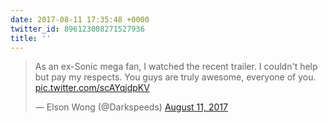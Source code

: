 ```yaml
---
date: 2017-08-11 17:35:48 +0000
twitter_id: 896123008271527936
title: ''
---
```


<blockquote class="twitter-tweet"><p lang="en" dir="ltr">As an ex-Sonic mega fan, I watched the recent trailer. I couldn&#39;t help but pay my respects. You guys are truly awesome, everyone of you. <a href="https://t.co/scAYqjdpKV">pic.twitter.com/scAYqjdpKV</a></p>&mdash; Elson Wong (@Darkspeeds) <a href="https://twitter.com/Darkspeeds/status/896040447612559360?ref_src=twsrc%5Etfw">August 11, 2017</a></blockquote>
<script async src="https://platform.twitter.com/widgets.js" charset="utf-8"></script>
